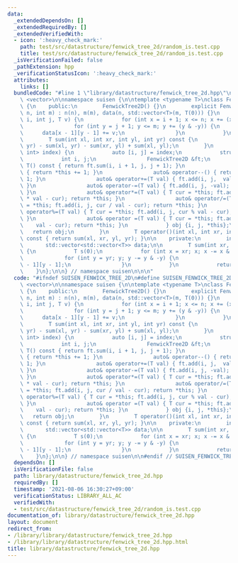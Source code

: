 ```yaml
---
data:
  _extendedDependsOn: []
  _extendedRequiredBy: []
  _extendedVerifiedWith:
  - icon: ':heavy_check_mark:'
    path: test/src/datastructure/fenwick_tree_2d/random_is.test.cpp
    title: test/src/datastructure/fenwick_tree_2d/random_is.test.cpp
  _isVerificationFailed: false
  _pathExtension: hpp
  _verificationStatusIcon: ':heavy_check_mark:'
  attributes:
    links: []
  bundledCode: "#line 1 \"library/datastructure/fenwick_tree_2d.hpp\"\n\n\n\n#include\
    \ <vector>\n\nnamespace suisen {\n\ntemplate <typename T>\nclass FenwickTree2D\
    \ {\n    public:\n        FenwickTree2D() {}\n        explicit FenwickTree2D(int\
    \ n, int m) : n(n), m(m), data(n, std::vector<T>(m, T(0))) {}\n        void add(int\
    \ i, int j, T v) {\n            for (int x = i + 1; x <= n; x += (x & -x)) {\n\
    \                for (int y = j + 1; y <= m; y += (y & -y)) {\n              \
    \      data[x - 1][y - 1] += v;\n                }\n            }\n        }\n\
    \        T sum(int xl, int xr, int yl, int yr) const {\n            return sum(xr,\
    \ yr) - sum(xl, yr) - sum(xr, yl) + sum(xl, yl);\n        }\n        auto operator[](std::pair<int,\
    \ int> index) {\n            auto [i, j] = index;\n            struct {\n    \
    \            int i, j;\n                FenwickTree2D &ft;\n                operator\
    \ T() const { return ft.sum(i, i + 1, j, j + 1); }\n                auto& operator++()\
    \ { return *this += 1; }\n                auto& operator--() { return *this -=\
    \ 1; }\n                auto& operator+=(T val) { ft.add(i, j,  val); return *this;\
    \ }\n                auto& operator-=(T val) { ft.add(i, j, -val); return *this;\
    \ }\n                auto& operator*=(T val) { T cur = *this; ft.add(i, j, cur\
    \ * val - cur); return *this; }\n                auto& operator/=(T val) { T cur\
    \ = *this; ft.add(i, j, cur / val - cur); return *this; }\n                auto&\
    \ operator%=(T val) { T cur = *this; ft.add(i, j, cur % val - cur); return *this;\
    \ }\n                auto& operator =(T val) { T cur = *this; ft.add(i, j,   \
    \    val - cur); return *this; }\n            } obj {i, j, *this};\n         \
    \   return obj;\n        }\n        T operator()(int xl, int xr, int yl, int yr)\
    \ const { return sum(xl, xr, yl, yr); }\n\n    private:\n        int n, m;\n \
    \       std::vector<std::vector<T>> data;\n\n        T sum(int xr, int yr) const\
    \ {\n            T s(0);\n            for (int x = xr; x; x -= x & -x) {\n   \
    \             for (int y = yr; y; y -= y & -y) {\n                    s += data[x\
    \ - 1][y - 1];\n                }\n            }\n            return s;\n    \
    \    }\n};\n\n} // namespace suisen\n\n\n"
  code: "#ifndef SUISEN_FENWICK_TREE_2D\n#define SUISEN_FENWICK_TREE_2D\n\n#include\
    \ <vector>\n\nnamespace suisen {\n\ntemplate <typename T>\nclass FenwickTree2D\
    \ {\n    public:\n        FenwickTree2D() {}\n        explicit FenwickTree2D(int\
    \ n, int m) : n(n), m(m), data(n, std::vector<T>(m, T(0))) {}\n        void add(int\
    \ i, int j, T v) {\n            for (int x = i + 1; x <= n; x += (x & -x)) {\n\
    \                for (int y = j + 1; y <= m; y += (y & -y)) {\n              \
    \      data[x - 1][y - 1] += v;\n                }\n            }\n        }\n\
    \        T sum(int xl, int xr, int yl, int yr) const {\n            return sum(xr,\
    \ yr) - sum(xl, yr) - sum(xr, yl) + sum(xl, yl);\n        }\n        auto operator[](std::pair<int,\
    \ int> index) {\n            auto [i, j] = index;\n            struct {\n    \
    \            int i, j;\n                FenwickTree2D &ft;\n                operator\
    \ T() const { return ft.sum(i, i + 1, j, j + 1); }\n                auto& operator++()\
    \ { return *this += 1; }\n                auto& operator--() { return *this -=\
    \ 1; }\n                auto& operator+=(T val) { ft.add(i, j,  val); return *this;\
    \ }\n                auto& operator-=(T val) { ft.add(i, j, -val); return *this;\
    \ }\n                auto& operator*=(T val) { T cur = *this; ft.add(i, j, cur\
    \ * val - cur); return *this; }\n                auto& operator/=(T val) { T cur\
    \ = *this; ft.add(i, j, cur / val - cur); return *this; }\n                auto&\
    \ operator%=(T val) { T cur = *this; ft.add(i, j, cur % val - cur); return *this;\
    \ }\n                auto& operator =(T val) { T cur = *this; ft.add(i, j,   \
    \    val - cur); return *this; }\n            } obj {i, j, *this};\n         \
    \   return obj;\n        }\n        T operator()(int xl, int xr, int yl, int yr)\
    \ const { return sum(xl, xr, yl, yr); }\n\n    private:\n        int n, m;\n \
    \       std::vector<std::vector<T>> data;\n\n        T sum(int xr, int yr) const\
    \ {\n            T s(0);\n            for (int x = xr; x; x -= x & -x) {\n   \
    \             for (int y = yr; y; y -= y & -y) {\n                    s += data[x\
    \ - 1][y - 1];\n                }\n            }\n            return s;\n    \
    \    }\n};\n\n} // namespace suisen\n\n#endif // SUISEN_FENWICK_TREE_2D\n"
  dependsOn: []
  isVerificationFile: false
  path: library/datastructure/fenwick_tree_2d.hpp
  requiredBy: []
  timestamp: '2021-08-06 16:30:27+09:00'
  verificationStatus: LIBRARY_ALL_AC
  verifiedWith:
  - test/src/datastructure/fenwick_tree_2d/random_is.test.cpp
documentation_of: library/datastructure/fenwick_tree_2d.hpp
layout: document
redirect_from:
- /library/library/datastructure/fenwick_tree_2d.hpp
- /library/library/datastructure/fenwick_tree_2d.hpp.html
title: library/datastructure/fenwick_tree_2d.hpp
---
```

